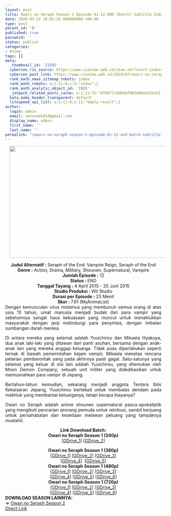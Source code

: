 ```yaml
---
layout: post
title: Owari no Seraph Season 1 Episode 01-12 END [Batch] Subtitle Indonesia
date: 2020-03-22 19:02:20.000000000 +00:00
type: post
parent_id: '0'
published: true
password: ''
status: publish
categories:
- Anime
tags: []
meta:
  _thumbnail_id: '21592'
  cyberseo_rss_source: https://www.ciunime.web.id/atom.xml?start-index=1051&max-results=150
  cyberseo_post_link: https://www.ciunime.web.id/2019/07/owari-no-seraph-season-1-episode-01-12.html
  rank_math_news_sitemap_robots: index
  rank_math_robots: a:1:{i:0;s:5:"index";}
  rank_math_analytic_object_id: '1925'
  _jetpack_related_posts_cache: a:1:{s:32:"8f6677c9d6b0f903e98ad32ec61f8deb";a:2:{s:7:"expires";i:1663336806;s:7:"payload";a:0:{}}}
  kata_make_header_transparent: default
  litespeed_vpi_list: a:1:{i:0;s:12:"empty result";}
author:
  login: admin
  email: senseads014@gmail.com
  display_name: admin
  first_name: ''
  last_name: ''
permalink: "/owari-no-seraph-season-1-episode-01-12-end-batch-subtitle-indonesia/"
---
```

<div class="separator" style="clear: both; text-align: center;"><a href="https://1.bp.blogspot.com/-gqOKKU1Nwak/XSsdhIkr7KI/AAAAAAAAbv4/zGgttKemh-MXQFEsi4rWz9SLLuM7-1xvQCLcBGAs/s1600/Owari%2Bno%2BSeraph%2BSeason%2B1.jpg" imageanchor="1" style="margin-left: 1em; margin-right: 1em;"><img border="0" data-original-height="720" data-original-width="1280" height="360" src="{{ site.baseurl }}/assets/2020/03/Owari%2Bno%2BSeraph%2BSeason%2B1.jpg" width="640" /></a></div>
<p>
<div style="text-align: center;"><b>Judul</b><b><b> Alternatif</b> :</b> Seraph of the End: Vampire Reign, Seraph of the End</div>
<div style="text-align: center;"><b><b>Genre :</b></b> Action, Drama, Military, Shounen, Supernatural, Vampire</div>
<div style="text-align: center;"><b>Jumlah Episode :</b> 12<br /><b>Status :&nbsp;</b>END<br /><b>Tanggal Tayang :</b> 4 April 2015 - 20 Juni 2015<br /><b>Studio Produksi :</b> Wit Studio<br /><b>Durasi per Episode :</b> 23 Menit</div>
<div style="text-align: center;"><b>Skor :</b> 7.61 (MyAnimeList)</div>
<div style="text-align: center;"></div>
<div style="text-align: justify;">Dengan kemunculan virus misterius yang membunuh semua orang di atas usia 13 tahun, umat manusia menjadi budak dari para vampir yang sebelumnya sangat haus kekuasaan yang muncul untuk menaklukkan masyarakat dengan janji melindungi para penyintas, dengan imbalan sumbangan darah mereka.</p>
<p>Di antara mereka yang selamat adalah Yuuichirou dan Mikaela Hyakuya, dua anak laki-laki yang ditawan dari panti asuhan, bersama dengan anak-anak lain yang mereka anggap keluarga. Tidak puas diperlakukan seperti ternak di bawah pemerintahan kejam vampir, Mikaela menetas rencana pelarian pemberontak yang pada akhirnya pasti gagal. Satu-satunya yang selamat yang keluar di sisi lain adalah Yuuichirou, yang ditemukan oleh Moon Demon Company, sebuah unit militer yang didedikasikan untuk memusnahkan para vampir di Jepang.</p>
<p>Bertahun-tahun kemudian, sekarang menjadi anggota Tentara Iblis Kekaisaran Jepang, Yuuichirou bertekad untuk membalas dendam pada makhluk yang membantai keluarganya, tetapi berapa biayanya?</p>
<p>Owari no Seraph adalah anime shounen supernatural pasca-apokaliptik yang mengikuti pencarian seorang pemuda untuk retribusi, sambil berjuang untuk persahabatan dan kesetiaan melawan peluang yang tampaknya mustahil.</p></div>
<div style="text-align: justify;"></div>
<div style="text-align: justify;"></div>
<div style="text-align: center;"><b>Link Download Batch:</b></div>
<div style="text-align: center;">
<div style="text-align: center;"><b>Owari no Seraph Season 1 (240p)</b></div>
<div style="text-align: center;">[<a href="https://drive.google.com/uc?export=download&amp;id=1cmvPm2Q5v67aa7-HdMP0u47YnfFTFwFe" target="_blank" rel="noopener">GDrive_1</a>] [<a href="https://drive.google.com/uc?export=download&amp;id=1Hgy4aePaDyMhbYKF1V0TESnsJRMun1B4" target="_blank" rel="noopener">GDrive_2</a>]</p>
</div>
</div>
<div style="text-align: center;"><b>Owari no Seraph Season 1 (360p)</b></div>
<div style="text-align: center;">[<a href="https://drive.google.com/uc?export=download&amp;id=1py7KrF6mHrXFHdjVrzbizaGTe24rzCxD" target="_blank" rel="noopener">GDrive_1</a>] [<a href="https://drive.google.com/uc?export=download&amp;id=1Wgglq_6GN-fswp-iRWiyH_8FFQ-RT9aL" target="_blank" rel="noopener">GDrive_2</a>] [<a href="https://drive.google.com/uc?id=1rgex857MR1bpvRVAL-ys4_zX13ug9e3P" target="_blank" rel="noopener">GDrive_3</a>]<br />[<a href="https://drive.google.com/uc?id=1BAPubpMKm57cr51F1PG7w8ikOMRj_TEb" target="_blank" rel="noopener">GDrive_4</a>]&nbsp;&nbsp;[<a href="https://drive.google.com/uc?id=1IyAXKYZ3rNqbMYSewS5zj80-Ly7KQPGR" target="_blank" rel="noopener">GDrive_5</a>]</div>
<div style="text-align: center;"></div>
<div style="text-align: center;"><b>Owari no Seraph Season 1 (480p)</b><br />[<a href="https://drive.google.com/uc?export=download&amp;id=12tJ6J5J1LwPSdie-PXP8Gb5jNT5HlrLW" target="_blank" rel="noopener">GDrive_1</a>] [<a href="https://drive.google.com/uc?export=download&amp;id=1-L7-vgAdiaMY6FiMuKh0e4LlqoDTLCv1" target="_blank" rel="noopener">GDrive_2</a>] [<a href="https://drive.google.com/uc?id=1kzd0CISlt1BWJDVyTMrM8nDA7rEI1Gea" target="_blank" rel="noopener">GDrive_3</a>]<br />[<a href="https://drive.google.com/uc?id=1wwVcQe4TL1VwnlWDzQ1t-9iGAh4Uy8te" target="_blank" rel="noopener">GDrive_4</a>] [<a href="https://drive.google.com/uc?id=1fXq2HnBRzG_5NW2p-1OPumisD5paZrsR" target="_blank" rel="noopener">GDrive_5</a>] [<a href="https://drive.google.com/uc?id=1nUOhC1cuQRwbKKyZc4I5PQgIaY8r-IMf" target="_blank" rel="noopener">GDrive_6</a>]</div>
<div style="text-align: center;"><b>Owari no Seraph Season 1 (720p)</b><br />[<a href="https://drive.google.com/uc?export=download&amp;id=1MGQ6FfalBFMTq10zPROTIONTg6tw0cXF" target="_blank" rel="noopener">GDrive_1</a>] [<a href="https://drive.google.com/uc?export=download&amp;id=1OsvygiNFkcfuLYzKRMBOv1G0jWVHdcrP" target="_blank" rel="noopener">GDrive_2</a>] [<a href="https://drive.google.com/uc?id=1vwtOeotjRPdH0tUUuy0nUu-Pu3cJA5XW" target="_blank" rel="noopener">GDrive_3</a>]<br />[<a href="https://drive.google.com/uc?id=1qEXbiPGNhL6ZqsxdQR0kTP9dhT9z0PVC" target="_blank" rel="noopener">GDrive_4</a>] [<a href="https://drive.google.com/uc?id=1k5WsJmzG-v6vTGaoSHxh5z1WQOjQF0Ob" target="_blank" rel="noopener">GDrive_5</a>] [<a href="https://drive.google.com/uc?id=1XyjS3_I_8ThrgScQa_A-y5IA1SBHt390" target="_blank" rel="noopener">GDrive_6</a>]
<div style="text-align: left;"></div>
<div style="text-align: left;"></div>
<div style="text-align: left;"><b>DOWNLOAD SEASON LAINNYA:</b></div>
<div style="text-align: left;"></div>
<div style="text-align: left;">=&gt;&nbsp;<a href="https://www.ciunime.web.id/2019/07/owari-no-seraph-season-2-episode-01-12.html" target="_blank" rel="noopener">Owari no Seraph Season 2</a></div>
<div style="text-align: left;"></div>
</div>
<link rel="stylesheet" href="https://cdnjs.cloudflare.com/ajax/libs/font-awesome/4.7.0/css/font-awesome.min.css" />
<div class="divbtn"> <a href="https://handymansurrender.com/fihup8buzv?key=94550f7ce39444073321dde3b8782f97" class="btn"><i class="fa fa-download"></i> Direct Link</a> </div>
